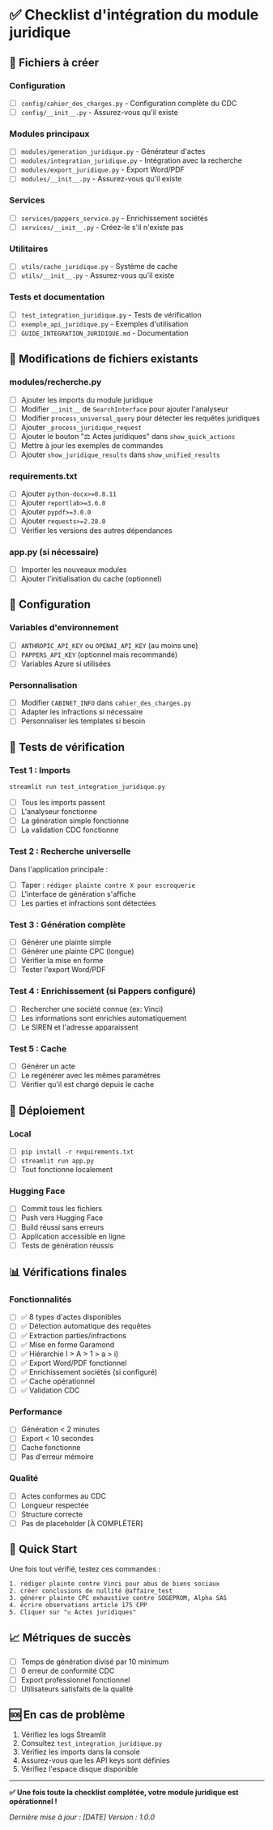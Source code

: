 # ✅ Checklist d'intégration du module juridique

## 📁 Fichiers à créer

### Configuration
- [ ] `config/cahier_des_charges.py` - Configuration complète du CDC
- [ ] `config/__init__.py` - Assurez-vous qu'il existe

### Modules principaux
- [ ] `modules/generation_juridique.py` - Générateur d'actes
- [ ] `modules/integration_juridique.py` - Intégration avec la recherche
- [ ] `modules/export_juridique.py` - Export Word/PDF
- [ ] `modules/__init__.py` - Assurez-vous qu'il existe

### Services
- [ ] `services/pappers_service.py` - Enrichissement sociétés
- [ ] `services/__init__.py` - Créez-le s'il n'existe pas

### Utilitaires
- [ ] `utils/cache_juridique.py` - Système de cache
- [ ] `utils/__init__.py` - Assurez-vous qu'il existe

### Tests et documentation
- [ ] `test_integration_juridique.py` - Tests de vérification
- [ ] `exemple_api_juridique.py` - Exemples d'utilisation
- [ ] `GUIDE_INTEGRATION_JURIDIQUE.md` - Documentation

## 🔧 Modifications de fichiers existants

### modules/recherche.py
- [ ] Ajouter les imports du module juridique
- [ ] Modifier `__init__` de `SearchInterface` pour ajouter l'analyseur
- [ ] Modifier `process_universal_query` pour détecter les requêtes juridiques
- [ ] Ajouter `_process_juridique_request`
- [ ] Ajouter le bouton "⚖️ Actes juridiques" dans `show_quick_actions`
- [ ] Mettre à jour les exemples de commandes
- [ ] Ajouter `show_juridique_results` dans `show_unified_results`

### requirements.txt
- [ ] Ajouter `python-docx>=0.8.11`
- [ ] Ajouter `reportlab>=3.6.0`
- [ ] Ajouter `pypdf>=3.0.0`
- [ ] Ajouter `requests>=2.28.0`
- [ ] Vérifier les versions des autres dépendances

### app.py (si nécessaire)
- [ ] Importer les nouveaux modules
- [ ] Ajouter l'initialisation du cache (optionnel)

## 🔑 Configuration

### Variables d'environnement
- [ ] `ANTHROPIC_API_KEY` ou `OPENAI_API_KEY` (au moins une)
- [ ] `PAPPERS_API_KEY` (optionnel mais recommandé)
- [ ] Variables Azure si utilisées

### Personnalisation
- [ ] Modifier `CABINET_INFO` dans `cahier_des_charges.py`
- [ ] Adapter les infractions si nécessaire
- [ ] Personnaliser les templates si besoin

## 🧪 Tests de vérification

### Test 1 : Imports
```bash
streamlit run test_integration_juridique.py
```
- [ ] Tous les imports passent
- [ ] L'analyseur fonctionne
- [ ] La génération simple fonctionne
- [ ] La validation CDC fonctionne

### Test 2 : Recherche universelle
Dans l'application principale :
- [ ] Taper : `rédiger plainte contre X pour escroquerie`
- [ ] L'interface de génération s'affiche
- [ ] Les parties et infractions sont détectées

### Test 3 : Génération complète
- [ ] Générer une plainte simple
- [ ] Générer une plainte CPC (longue)
- [ ] Vérifier la mise en forme
- [ ] Tester l'export Word/PDF

### Test 4 : Enrichissement (si Pappers configuré)
- [ ] Rechercher une société connue (ex: Vinci)
- [ ] Les informations sont enrichies automatiquement
- [ ] Le SIREN et l'adresse apparaissent

### Test 5 : Cache
- [ ] Générer un acte
- [ ] Le regénérer avec les mêmes paramètres
- [ ] Vérifier qu'il est chargé depuis le cache

## 🚀 Déploiement

### Local
- [ ] `pip install -r requirements.txt`
- [ ] `streamlit run app.py`
- [ ] Tout fonctionne localement

### Hugging Face
- [ ] Commit tous les fichiers
- [ ] Push vers Hugging Face
- [ ] Build réussi sans erreurs
- [ ] Application accessible en ligne
- [ ] Tests de génération réussis

## 📊 Vérifications finales

### Fonctionnalités
- [ ] ✅ 8 types d'actes disponibles
- [ ] ✅ Détection automatique des requêtes
- [ ] ✅ Extraction parties/infractions
- [ ] ✅ Mise en forme Garamond
- [ ] ✅ Hiérarchie I > A > 1 > a > i)
- [ ] ✅ Export Word/PDF fonctionnel
- [ ] ✅ Enrichissement sociétés (si configuré)
- [ ] ✅ Cache opérationnel
- [ ] ✅ Validation CDC

### Performance
- [ ] Génération < 2 minutes
- [ ] Export < 10 secondes
- [ ] Cache fonctionne
- [ ] Pas d'erreur mémoire

### Qualité
- [ ] Actes conformes au CDC
- [ ] Longueur respectée
- [ ] Structure correcte
- [ ] Pas de placeholder [À COMPLÉTER]

## 🎯 Quick Start

Une fois tout vérifié, testez ces commandes :

```
1. rédiger plainte contre Vinci pour abus de biens sociaux
2. créer conclusions de nullité @affaire_test
3. générer plainte CPC exhaustive contre SOGEPROM, Alpha SAS
4. écrire observations article 175 CPP
5. Cliquer sur "⚖️ Actes juridiques"
```

## 📈 Métriques de succès

- [ ] Temps de génération divisé par 10 minimum
- [ ] 0 erreur de conformité CDC
- [ ] Export professionnel fonctionnel
- [ ] Utilisateurs satisfaits de la qualité

## 🆘 En cas de problème

1. Vérifiez les logs Streamlit
2. Consultez `test_integration_juridique.py`
3. Vérifiez les imports dans la console
4. Assurez-vous que les API keys sont définies
5. Vérifiez l'espace disque disponible

---

**✅ Une fois toute la checklist complétée, votre module juridique est opérationnel !**

*Dernière mise à jour : [DATE]*
*Version : 1.0.0*